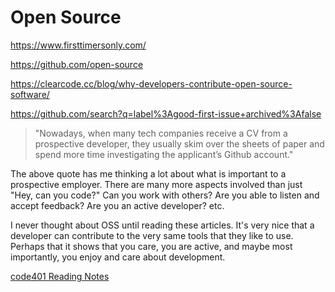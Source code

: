 # Open Source

https://www.firsttimersonly.com/

https://github.com/open-source

https://clearcode.cc/blog/why-developers-contribute-open-source-software/

https://github.com/search?q=label%3Agood-first-issue+archived%3Afalse

> "Nowadays, when many tech companies receive a CV from a prospective developer, they usually skim over the sheets of paper and spend more time investigating the applicant’s Github account."

The above quote has me thinking a lot about what is important to a prospective employer. There are many more aspects involved than just "Hey, can you code?" Can you work with others? Are you able to listen and accept feedback? Are you an active developer? etc. 

I never thought about OSS until reading these articles. It's very nice that a developer can contribute to the very same tools that they like to use. Perhaps that it shows that you care, you are active, and maybe most importantly, you enjoy and care about development.

[code401 Reading Notes](../401Python/code401Table.md)
